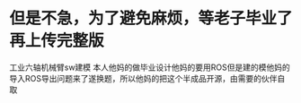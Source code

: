 # 但是不急，为了避免麻烦，等老子毕业了再上传完整版
工业六轴机械臂sw建模
本人他妈的做毕业设计他妈的要用ROS但是建的模他妈的导入ROS导出问题来了遂换题，所以他妈的把这个半成品开源，由需要的伙伴自取
